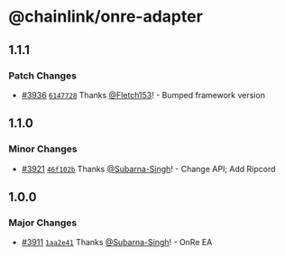 # @chainlink/onre-adapter

## 1.1.1

### Patch Changes

- [#3936](https://github.com/smartcontractkit/external-adapters-js/pull/3936) [`6147728`](https://github.com/smartcontractkit/external-adapters-js/commit/6147728aa69ec39fc180a11a34757d1c730ad6af) Thanks [@Fletch153](https://github.com/Fletch153)! - Bumped framework version

## 1.1.0

### Minor Changes

- [#3921](https://github.com/smartcontractkit/external-adapters-js/pull/3921) [`46f102b`](https://github.com/smartcontractkit/external-adapters-js/commit/46f102b1e6020d45a9e6125bb37b3eebd03e75af) Thanks [@Subarna-Singh](https://github.com/Subarna-Singh)! - Change API; Add Ripcord

## 1.0.0

### Major Changes

- [#3911](https://github.com/smartcontractkit/external-adapters-js/pull/3911) [`1aa2e41`](https://github.com/smartcontractkit/external-adapters-js/commit/1aa2e4118d69153e4a0cb7bd1f794933f298bd8e) Thanks [@Subarna-Singh](https://github.com/Subarna-Singh)! - OnRe EA
